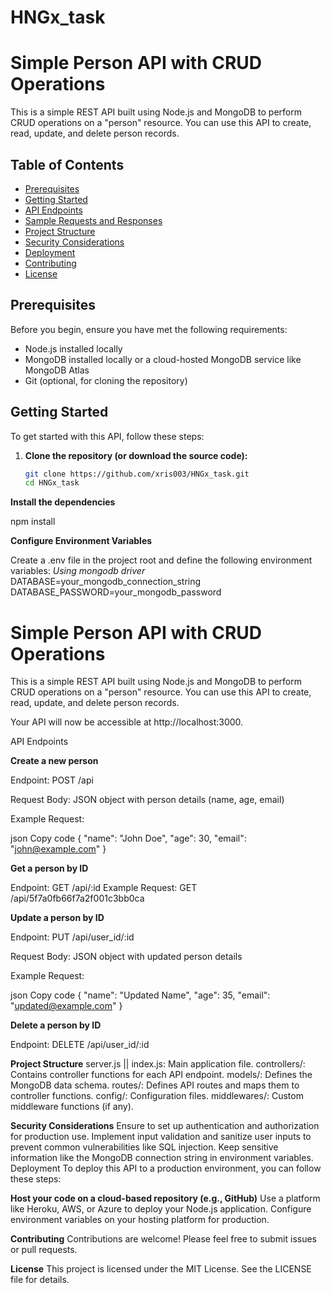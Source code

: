 # HNGx_task

# Simple Person API with CRUD Operations

This is a simple REST API built using Node.js and MongoDB to perform CRUD operations on a "person" resource. You can use this API to create, read, update, and delete person records.

## Table of Contents

- [Prerequisites](#prerequisites)
- [Getting Started](#getting-started)
- [API Endpoints](#api-endpoints)
- [Sample Requests and Responses](#sample-requests-and-responses)
- [Project Structure](#project-structure)
- [Security Considerations](#security-considerations)
- [Deployment](#deployment)
- [Contributing](#contributing)
- [License](#license)

## Prerequisites

Before you begin, ensure you have met the following requirements:

- Node.js installed locally
- MongoDB installed locally or a cloud-hosted MongoDB service like MongoDB Atlas
- Git (optional, for cloning the repository)

## Getting Started

To get started with this API, follow these steps:

1. **Clone the repository (or download the source code):**

   ```bash
   git clone https://github.com/xris003/HNGx_task.git
   cd HNGx_task
   ```

**Install the dependencies**

npm install

**Configure Environment Variables**

Create a .env file in the project root and define the following environment variables:
_Using mongodb driver_
DATABASE=your_mongodb_connection_string
DATABASE_PASSWORD=your_mongodb_password

# Simple Person API with CRUD Operations

This is a simple REST API built using Node.js and MongoDB to perform CRUD operations on a "person" resource. You can use this API to create, read, update, and delete person records.

Your API will now be accessible at http://localhost:3000.

API Endpoints

**Create a new person**

Endpoint: POST /api

Request Body: JSON object with person details (name, age, email)

Example Request:

json
Copy code
{
"name": "John Doe",
"age": 30,
"email": "john@example.com"
}

**Get a person by ID**

Endpoint: GET /api/:id
Example Request: GET /api/5f7a0fb66f7a2f001c3bb0ca

**Update a person by ID**

Endpoint: PUT /api/user_id/:id

Request Body: JSON object with updated person details

Example Request:

json
Copy code
{
"name": "Updated Name",
"age": 35,
"email": "updated@example.com"
}

**Delete a person by ID**

Endpoint: DELETE /api/user_id/:id

**Project Structure**
server.js || index.js: Main application file.
controllers/: Contains controller functions for each API endpoint.
models/: Defines the MongoDB data schema.
routes/: Defines API routes and maps them to controller functions.
config/: Configuration files.
middlewares/: Custom middleware functions (if any).

**Security Considerations**
Ensure to set up authentication and authorization for production use.
Implement input validation and sanitize user inputs to prevent common vulnerabilities like SQL injection.
Keep sensitive information like the MongoDB connection string in environment variables.
Deployment
To deploy this API to a production environment, you can follow these steps:

**Host your code on a cloud-based repository (e.g., GitHub)**
Use a platform like Heroku, AWS, or Azure to deploy your Node.js application.
Configure environment variables on your hosting platform for production.

**Contributing**
Contributions are welcome! Please feel free to submit issues or pull requests.

**License**
This project is licensed under the MIT License. See the LICENSE file for details.
